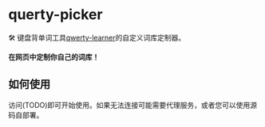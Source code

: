 # querty-picker

🛠 键盘背单词工具[qwerty-learner](https://github.com/RealKai42/qwerty-learner)的自定义词库定制器。

**在网页中定制你自己的词库！**

## 如何使用

访问(TODO)即可开始使用。如果无法连接可能需要代理服务，或者您可以使用源码自部署。